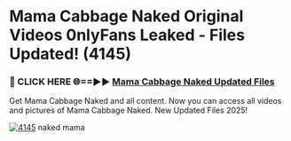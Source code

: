# Mama Cabbage Naked Original Videos 0nlyFans Leaked - Files Updated! (4145)

<h3>🔴 CLICK HERE 🌐==►► <a href="https://tinyurl.com/up5wt9bj" rel="nofollow">Mama Cabbage Naked Updated Files</a></h3>

Get Mama Cabbage Naked and all content. Now you can access all videos and pictures of Mama Cabbage Naked. New Updated Files 2025!

[![4145](https://i.imgur.com/ABiUzMV.gif)](https://tinyurl.com/up5wt9bj)
naked mama